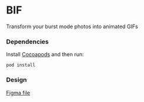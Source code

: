 # BIF

Transform your burst mode photos into animated GIFs

### Dependencies

Install [Cocoapods](https://cocoapods.org) and then run:

```
pod install
```

### Design

[Figma file](https://www.figma.com/file/qqSSy5U0PExnAeaVMEivTY/BIF-app?node-id=0%3A1)


